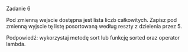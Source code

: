 Zadanie 6

Pod zmienną wejscie dostępna jest lista liczb całkowitych. Zapisz pod zmienną wyjscie tę listę posortowaną według reszty z dzielenia przez 5.

Podpowiedź: wykorzystaj metodę sort lub funkcję sorted oraz operator lambda.